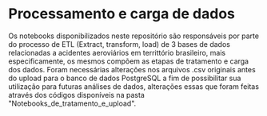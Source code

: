 # Processamento e carga de dados
Os notebooks disponibilizados neste repositório são responsáveis por parte do processo de ETL (Extract, transform, load) de 3 bases de dados relacionadas a acidentes aeroviários em territtório brasileiro, mais especificamente, os mesmos compõem as etapas de tratamento e carga dos dados. Foram necessárias alterações nos arquivos .csv originais antes do upload para o banco de dados PostgreSQL a fim de possibilitar sua utilização para futuras análises de dados, alterações essas que foram feitas através dos códigos disponíveis na pasta "Notebooks_de_tratamento_e_upload".

